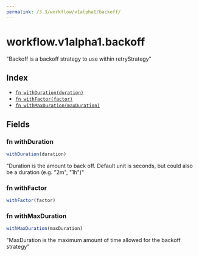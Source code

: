 ```yaml
---
permalink: /3.3/workflow/v1alpha1/backoff/
---
```


# workflow.v1alpha1.backoff

"Backoff is a backoff strategy to use within retryStrategy"

## Index

* [`fn withDuration(duration)`](#fn-withduration)
* [`fn withFactor(factor)`](#fn-withfactor)
* [`fn withMaxDuration(maxDuration)`](#fn-withmaxduration)

## Fields

### fn withDuration

```ts
withDuration(duration)
```

"Duration is the amount to back off. Default unit is seconds, but could also be a duration (e.g. \"2m\", \"1h\")"

### fn withFactor

```ts
withFactor(factor)
```



### fn withMaxDuration

```ts
withMaxDuration(maxDuration)
```

"MaxDuration is the maximum amount of time allowed for the backoff strategy"